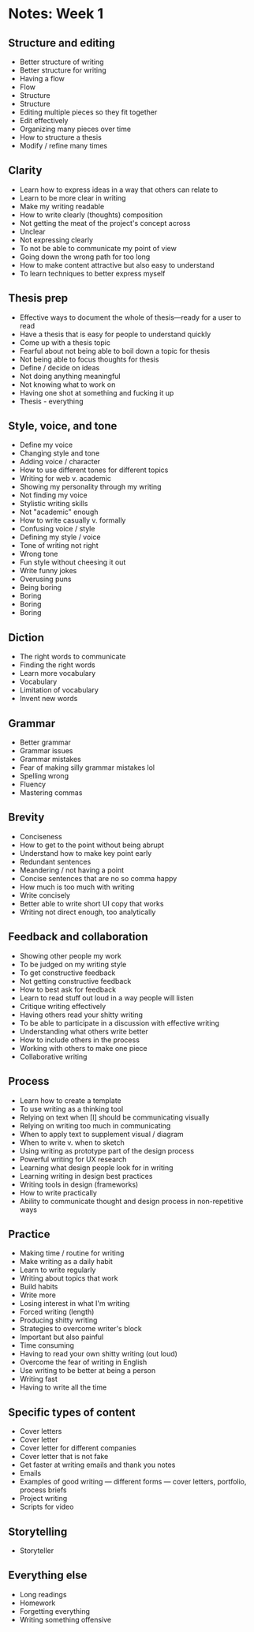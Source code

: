 # Notes: Week 1

## Structure and editing

* Better structure of writing
* Better structure for writing
* Having a flow
* Flow
* Structure
* Structure
* Editing multiple pieces so they fit together
* Edit effectively
* Organizing many pieces over time
* How to structure a thesis
* Modify / refine many times

## Clarity

* Learn how to express ideas in a way that others can relate to
* Learn to be more clear in writing
* Make my writing readable
* How to write clearly (thoughts) composition
* Not getting the meat of the project's concept across
* Unclear
* Not expressing clearly
* To not be able to communicate my point of view
* Going down the wrong path for too long
* How to make content attractive but also easy to understand
* To learn techniques to better express myself

## Thesis prep

* Effective ways to document the whole of thesis—ready for a user to read
* Have a thesis that is easy for people to understand quickly
* Come up with a thesis topic
* Fearful about not being able to boil down a topic for thesis
* Not being able to focus thoughts for thesis
* Define / decide on ideas
* Not doing anything meaningful
* Not knowing what to work on
* Having one shot at something and fucking it up
* Thesis - everything

## Style, voice, and tone

* Define my voice
* Changing style and tone
* Adding voice / character
* How to use different tones for different topics
* Writing for web v. academic
* Showing my personality through my writing
* Not finding my voice
* Stylistic writing skills
* Not "academic" enough
* How to write casually v. formally
* Confusing voice / style
* Defining my style / voice
* Tone of writing not right
* Wrong tone
* Fun style without cheesing it out
* Write funny jokes
* Overusing puns
* Being boring
* Boring
* Boring
* Boring

## Diction

* The right words to communicate
* Finding the right words
* Learn more vocabulary
* Vocabulary
* Limitation of vocabulary
* Invent new words

## Grammar

* Better grammar
* Grammar issues
* Grammar mistakes
* Fear of making silly grammar mistakes lol
* Spelling wrong
* Fluency
* Mastering commas

## Brevity

* Conciseness
* How to get to the point without being abrupt
* Understand how to make key point early
* Redundant sentences
* Meandering / not having a point
* Concise sentences that are no so comma happy
* How much is too much with writing
* Write concisely
* Better able to write short UI copy that works
* Writing not direct enough, too analytically

## Feedback and collaboration

* Showing other people my work
* To be judged on my writing style
* To get constructive feedback
* Not getting constructive feedback
* How to best ask for feedback
* Learn to read stuff out loud in a way people will listen
* Critique writing effectively
* Having others read your shitty writing
* To be able to participate in a discussion with effective writing
* Understanding what others write better
* How to include others in the process
* Working with others to make one piece
* Collaborative writing

## Process

* Learn how to create a template
* To use writing as a thinking tool
* Relying on text when [I] should be communicating visually
* Relying on writing too much in communicating
* When to apply text to supplement visual / diagram
* When to write v. when to sketch
* Using writing as prototype part of the design process
* Powerful writing for UX research
* Learning what design people look for in writing
* Learning writing in design best practices
* Writing tools in design (frameworks)
* How to write practically
* Ability to communicate thought and design process in non-repetitive ways

## Practice

* Making time / routine for writing
* Make writing as a daily habit
* Learn to write regularly
* Writing about topics that work
* Build habits
* Write more
* Losing interest in what I'm writing
* Forced writing (length)
* Producing shitty writing
* Strategies to overcome writer's block
* Important but also painful
* Time consuming
* Having to read your own shitty writing (out loud)
* Overcome the fear of writing in English
* Use writing to be better at being a person
* Writing fast
* Having to write all the time

## Specific types of content

* Cover letters
* Cover letter
* Cover letter for different companies
* Cover letter that is not fake
* Get faster at writing emails and thank you notes
* Emails
* Examples of good writing — different forms — cover letters, portfolio, process briefs
* Project writing
* Scripts for video

## Storytelling

* Storyteller

## Everything else

* Long readings
* Homework
* Forgetting everything
* Writing something offensive

